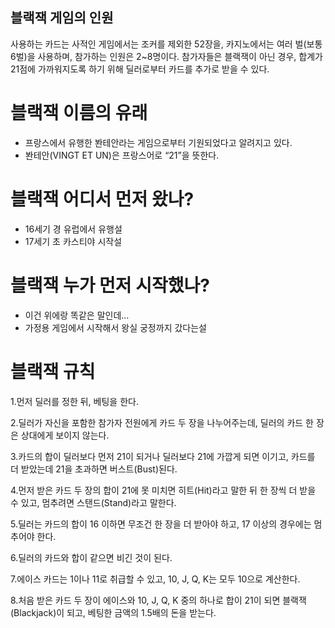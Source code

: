 ## 블랙잭 게임의 인원

사용하는 카드는 사적인 게임에서는 조커를 제외한 52장을, 카지노에서는 여러 벌(보통 6벌)을 사용하며, 참가하는 인원은 2~8명이다. 참가자들은 블랙잭이 아닌 경우, 합계가 21점에 가까워지도록 하기 위해 딜러로부터 카드를 추가로 받을 수 있다.

# 블랙잭 이름의 유래
- 프랑스에서 유행한 봔테안라는 게임으로부터 기원되었다고 알려지고 있다.
- 봔테안(VINGT ET UN)은 프랑스어로 “21”을 뜻한다.

# 블랙잭 어디서 먼저 왔나?
- 16세기 경 유럽에서 유행설
- 17세기 초 카스티야 시작설

# 블랙잭 누가 먼저 시작했나?
- 이건 위에랑 똑같은 말인데...
- 가정용 게임에서 시작해서 왕실 궁정까지 갔다는설


# 블랙잭 규칙
1.먼저 딜러를 정한 뒤, 베팅을 한다.

2.딜러가 자신을 포함한 참가자 전원에게 카드 두 장을 나누어주는데, 딜러의 카드 한 장은 상대에게 보이지 않는다.

3.카드의 합이 딜러보다 먼저 21이 되거나 딜러보다 21에 가깝게 되면 이기고, 카드를 더 받았는데 21을 초과하면 버스트(Bust)된다.

4.먼저 받은 카드 두 장의 합이 21에 못 미치면 히트(Hit)라고 말한 뒤 한 장씩 더 받을 수 있고, 멈추려면 스탠드(Stand)라고 말한다.

5.딜러는 카드의 합이 16 이하면 무조건 한 장을 더 받아야 하고, 17 이상의 경우에는 멈추어야 한다.

6.딜러의 카드와 합이 같으면 비긴 것이 된다.

7.에이스 카드는 1이나 11로 취급할 수 있고, 10, J, Q, K는 모두 10으로 계산한다.

8.처음 받은 카드 두 장이 에이스와 10, J, Q, K 중의 하나로 합이 21이 되면 블랙잭(Blackjack)이 되고, 베팅한 금액의 1.5배의 돈을 받는다.
